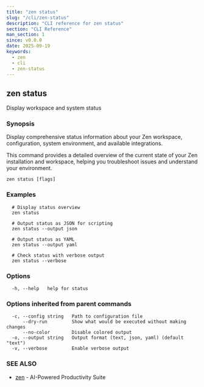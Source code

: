 ```yaml
---
title: "zen status"
slug: "/cli/zen-status"
description: "CLI reference for zen status"
section: "CLI Reference"
man_section: 1
since: v0.0.0
date: 2025-09-19
keywords:
  - zen
  - cli
  - zen-status
---
```


## zen status

Display workspace and system status

### Synopsis

Display comprehensive status information about your Zen workspace,
configuration, system environment, and available integrations.

This command provides a detailed overview of the current state of your Zen installation
and workspace, helping you troubleshoot issues and understand your environment.

```
zen status [flags]
```

### Examples

```
  # Display status overview
  zen status

  # Output status as JSON for scripting
  zen status --output json

  # Output status as YAML
  zen status --output yaml

  # Check status with verbose output
  zen status --verbose
```

### Options

```
  -h, --help   help for status
```

### Options inherited from parent commands

```
  -c, --config string   Path to configuration file
      --dry-run         Show what would be executed without making changes
      --no-color        Disable colored output
  -o, --output string   Output format (text, json, yaml) (default "text")
  -v, --verbose         Enable verbose output
```

### SEE ALSO

* [zen](zen.md.md)	 - AI-Powered Productivity Suite

